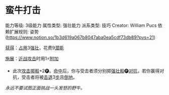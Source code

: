 # 蛮牛打击

能力等级: 3级能力
属性类型: 强壮能力
派系类型: 技巧
Creator: William Pucs
依赖扩展规则: 姿势 (https://www.notion.so/1b3d619a067b8047aba0ea5cdf73db89?pvs=21)

<aside>

[获得](https://www.notion.so/1b3d619a067b8027ba38e2c1caf9d84b?pvs=21)：[占用](https://www.notion.so/1b3d619a067b8028a794de6ceed96ec0?pvs=21)3[强壮](https://www.notion.so/1b3d619a067b8018b6a6d9d43490bbdc?pvs=21)，花费9[潜能](https://www.notion.so/1b3d619a067b80c2bdb4c721adc30021?pvs=21)

</aside>

<aside>

[施展](https://www.notion.so/1b3d619a067b80f38dccf027f026b32f?pvs=21)：[近战攻击](https://www.notion.so/1b4d619a067b80eda8b0facbba0c7b1a?pvs=21)时用1⚡️[附加](https://www.notion.so/1b3d619a067b808aba32f87c5cab4efb?pvs=21)

- 此次[攻击掷骰](https://www.notion.so/1b4d619a067b80299a42f43fa6c00c03?pvs=21)+2🅟。[命中](https://www.notion.so/1b4d619a067b805b9ae6f266211ce9d3?pvs=21)后，你与受击者须分别掷[强壮骰](https://www.notion.so/1b3d619a067b806094ebcc0abdf4ba13?pvs=21)🅟[对抗](https://www.notion.so/1b3d619a067b80aa97d4c2a5907023af?pvs=21)，若你赢得对抗，受击者将被[击退](https://www.notion.so/1b3d619a067b80c2a98ffca0107a56da?pvs=21)3[步](https://www.notion.so/1b3d619a067b800fb1cfe9f0ef45b9ef?pvs=21)且[倒地](https://www.notion.so/1b3d619a067b808fafc8c6969c904b96?pvs=21)。
</aside>

*永远不要试图正面挑战一头发怒的野牛。*